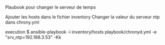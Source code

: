 Plaubook pour changer le serveur de temps 

Ajouter les hosts dans le fichier inventory
Changer la valeur du serveur ntp dans chrony.yml

execution
$ ansible-playbook -i inventory/hosts playbook/chronyd.yml -e "srv_ntp=192.168.3.53" -Kk
